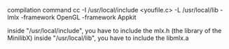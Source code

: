 

compilation command
cc -I /usr/local/include <youfile.c> -L /usr/local/lib -lmlx -framework OpenGL -framework Appkit


inside "/usr/local/include", you have to include the mlx.h (the library of the MinilibX)
inside "/usr/local/lib", you have to include the libmlx.a
